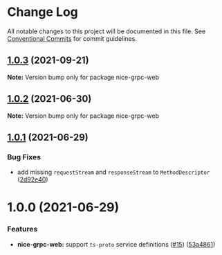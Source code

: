 # Change Log

All notable changes to this project will be documented in this file.
See [Conventional Commits](https://conventionalcommits.org) for commit guidelines.

## [1.0.3](https://github.com/deeplay-io/nice-grpc/compare/nice-grpc-web@1.0.2...nice-grpc-web@1.0.3) (2021-09-21)

**Note:** Version bump only for package nice-grpc-web





## [1.0.2](https://github.com/deeplay-io/nice-grpc/compare/nice-grpc-web@1.0.1...nice-grpc-web@1.0.2) (2021-06-30)

**Note:** Version bump only for package nice-grpc-web





## [1.0.1](https://github.com/deeplay-io/nice-grpc/compare/nice-grpc-web@1.0.0...nice-grpc-web@1.0.1) (2021-06-29)


### Bug Fixes

* add missing `requestStream` and `responseStream` to `MethodDescriptor` ([2d92e40](https://github.com/deeplay-io/nice-grpc/commit/2d92e40564f646d80dccbde6e5cda6a8eadf4ba3))





# 1.0.0 (2021-06-29)


### Features

* **nice-grpc-web:** support `ts-proto` service definitions ([#15](https://github.com/deeplay-io/nice-grpc/issues/15)) ([53a4861](https://github.com/deeplay-io/nice-grpc/commit/53a48610ce92263963882a68ef47bdf5ed26190c))
